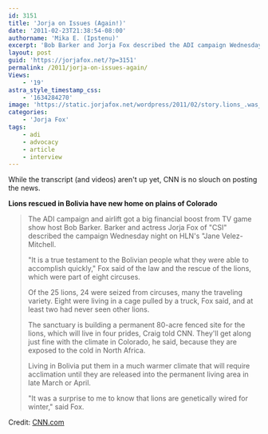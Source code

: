 ```yaml
---
id: 3151
title: 'Jorja on Issues (Again!)'
date: '2011-02-23T21:38:54-08:00'
authorname: 'Mika E. (Ipstenu)'
excerpt: 'Bob Barker and Jorja Fox described the ADI campaign Wednesday night on HLN''s "Issues with Jane Velez-Mitchell."'
layout: post
guid: 'https://jorjafox.net/?p=3151'
permalink: /2011/jorja-on-issues-again/
Views:
    - '19'
astra_style_timestamp_css:
    - '1634284270'
image: 'https://static.jorjafox.net/wordpress/2011/02/story.lions_.was_.jpg'
categories:
    - 'Jorja Fox'
tags:
    - adi
    - advocacy
    - article
    - interview
---
```


While the transcript (and videos) aren't up yet, CNN is no slouch on posting the news.

**Lions rescued in Bolivia have new home on plains of Colorado**

<blockquote>The ADI campaign and airlift got a big financial boost from TV game show host Bob Barker.
Barker and actress Jorja Fox of "CSI" described the campaign Wednesday night on HLN's "Jane Velez-Mitchell.

"It is a true testament to the Bolivian people what they were able to accomplish quickly," Fox said of the law and the rescue of the lions, which were part of eight circuses.

Of the 25 lions, 24 were seized from circuses, many the traveling variety. Eight were living in a cage pulled by a truck, Fox said, and at least two had never seen other lions.

The sanctuary is building a permanent 80-acre fenced site for the lions, which will live in four prides, Craig told CNN.
They'll get along just fine with the climate in Colorado, he said, because they are exposed to the cold in North Africa.

Living in Bolivia put them in a much warmer climate that will require acclimation until they are released into the permanent living area in late March or April.

"It was a surprise to me to know that lions are genetically wired for winter," said Fox.</blockquote>

Credit: <a href="http://www.cnn.com/2011/US/02/23/colorado.rescued.lions/">CNN.com</a>
